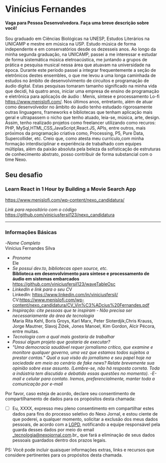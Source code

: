 # Vinícius Fernandes

**Vaga para Pessoa Desenvolvedora. Faça uma breve descrição sobre você!** <br><br>
Sou graduado em Ciências Biológicas na UNESP, Estudos Literários na UNICAMP e mestre em música na USP. Estudo música de forma independente e em conservatórios desde os dezesseis anos. Ao longo da minha segunda graduação, na UNICAMP, passei a me interessar e estudar de forma sistemática música eletroacústica, me juntando a grupos de prática e pesquisa musical nessa área que atuavam na universidade na época. Durante este período passei a integrar frequentemente a seção de eletrônicos destes ensembles, o que me levou a uma longa caminhada de estudos no âmbito de desenvolvimento de circuitos e programação de áudio digital. Estas pesquisas tomaram tamanho significado na minha vida que decidi, há quatro anos, iniciar uma empresa de ensino de programação e eletrônica para aplicaçõs de áudio : Menis, síntese e processamento Lo-fi https://www.menislofi.com/. Nos últimos anos, entretanto, além de atuar como desenvolvedor no âmbito do áudio tenho estudado rigorosamente outras linguagens, frameworks e bibliotecas que tenham aplicação mais geral e ultrapassem o nicho que tenho atuado, leia-se, música, arte, design. Assim, tenho realizado projetos como freelancer utilizando como recuros: PHP, MySql,HTML,CSS,JavaScript,React.JS, APIs, entre outros, mais próximos da programação criativa como, Processing, P5, Pure Data, Supercollider, etc. Creio que, como atesta meu currículo,com minha formação interdisciplinar e experiência de trabalhado com equipes múltiplas, além da paixão absoluta pela beleza da sofisticação de estruturas de conhecimento abstrato, posso contribuir de forma substancial com o time Nexo.



## Seu desafio
### Learn React in 1 Hour by Building a Movie Search App #
https://www.menislofi.com/wp-content/nexo_candidatura/

*Link para repositório com o código*<br>
https://github.com/viniciusfersil123/nexo_candidatura


----

### Informações Básicas

-*Nome Completo*<br>
  Vinícius Fernandes Silva<br>
- *Pronome*<br>
  Ele<br>
- *Se possui dev.to, bibliotecas open source, etc.*<br>
  **Biblioteca em desenvolvimento para síntese e processamento de áudio em sistemas embarcados**
https://github.com/viniciusfersil123/waveTableOsc<br>
- *LinkedIn e link para o seu C*V<br>
  LinkedIn: https://www.linkedin.com/in/viniciusfersil/<br>
  CV:https://www.menislofi.com/wp-content/nexo_candidatura/CV_Vin%C3%ADcius%20Fernandes.pdf <br>
- *Inspiração: cite pessoas que te inspiram - Não precisa ser necessariamente da área de tecnologia*<br>
  Maria Rita Kehl, Boris Groys, Karl Marx, Peter Sloterdjik,Chris Krauss, Jorge Mautner, Slavoj Žižek, Jones Manoel, Kim Gordon, Alcir Pécora, entre muitas.<br>
- *Tecnologia com a qual mais gostaria de trabalhar*
- *Possui algum projeto que gostaria de executar?*
- *"Uma democracia saudável requer jornalismo crítico, que examine e monitore qualquer governo, uma vez que estamos todos sujeitos a prestar contas." Qual a sua visão do jornalismo e seu papel hoje na sociedade em meio ao cenário de fake news? Relate brevemente sua opinião sobre esse assunto. (Lembre-se, não há resposta correta. Toda a indústria tem discutido e debatido essas questões no momento).*
-*E-mail e celular para contato. Iremos, preferencialmente, manter toda a comunicação por e-mail*

Por favor, caso esteja de acordo, declare seu consentimento de compartilhamento de dados para os propósitos desta chamada:

- [ ] Eu, XXXX, expresso meu pleno consentimento em compartilhar estes dados para fins do processo seletivo do Nexo Jornal, e estou ciente de que poderei, a qualquer momento, solicitar a exclusão dos meus dados pessoais, de acordo com a [LGPD](http://www.planalto.gov.br/ccivil_03/_ato2015-2018/2018/lei/l13709.htm), notificando a equipe responsável pela guarda desses dados por meio do email _tecnologia@nexojornal.com.br_ que fará a eliminação de seus dados pessoais guardados dentro dos prazos legais.

PS: Você pode incluir quaisquer informações extras, links e recursos que considere pertinentes para os propósitos desta chamada.
